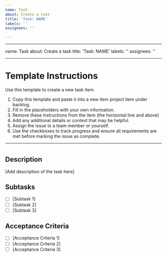 ```yaml
---
name: Task
about: Create a task
title: 'Task: NAME'
labels: ''
assignees: ''

---
```


---
name: Task
about: Create a task
title: 'Task: NAME'
labels: ''
assignees: ''

---

# Template Instructions

Use this template to create a new task item.

1. Copy this template and paste it into a new item project item under backlog.
2. Fill in the placeholders with your own information.
3. Remove these instructions from the item (the horizontal line and above)
4. Add any additional details or context that may be helpful.
5. Assign the issue to a team member or yourself.
6. Use the checkboxes to track progress and ensure all requirements are met before marking the issue as complete.

---

# <Task Title>

## Description

[Add description of the task here]

## Subtasks

- [ ] [Subtask 1]
- [ ] [Subtask 2]
- [ ] [Subtask 3]

## Acceptance Criteria

- [ ] [Acceptance Criteria 1]
- [ ] [Acceptance Criteria 2]
- [ ] [Acceptance Criteria 3]
